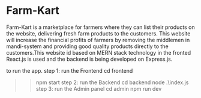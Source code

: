 # Farm-Kart
Farm-Kart is a marketplace for farmers where they can list their products on the website, delivering fresh farm products to the customers. This website will increase the financial profits of farmers by removing the middlemen in mandi-system and providing good quality products directly to the customers.This website id based on MERN stack technology in the fronted React.js is used and the backend is being developed on Express.js.

to run the app.
step 1: run the Frontend 
cd frontend
>>npm start
step 2: run  the Backend
cd backend
>>node .\index.js
step 3: run the Admin panel
cd admin
>>npm run dev
